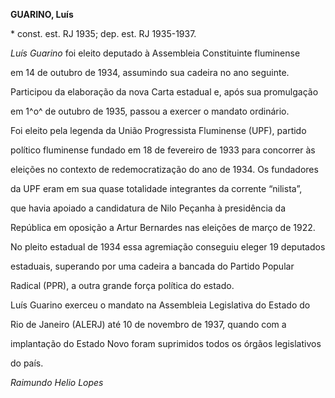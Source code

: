 **GUARINO, Luís**



\* const. est. RJ 1935; dep. est. RJ 1935-1937.



*Luís Guarino* foi eleito deputado à Assembleia Constituinte fluminense

em 14 de outubro de 1934, assumindo sua cadeira no ano seguinte.

Participou da elaboração da nova Carta estadual e, após sua promulgação

em 1^o^ de outubro de 1935, passou a exercer o mandato ordinário.



Foi eleito pela legenda da União Progressista Fluminense (UPF), partido

político fluminense fundado em 18 de fevereiro de 1933 para concorrer às

eleições no contexto de redemocratização do ano de 1934. Os fundadores

da UPF eram em sua quase totalidade integrantes da corrente “nilista”,

que havia apoiado a candidatura de Nilo Peçanha à presidência da

República em oposição a Artur Bernardes nas eleições de março de 1922.

No pleito estadual de 1934 essa agremiação conseguiu eleger 19 deputados

estaduais, superando por uma cadeira a bancada do Partido Popular

Radical (PPR), a outra grande força política do estado.



Luís Guarino exerceu o mandato na Assembleia Legislativa do Estado do

Rio de Janeiro (ALERJ) até 10 de novembro de 1937, quando com a

implantação do Estado Novo foram suprimidos todos os órgãos legislativos

do país.



*Raimundo Helio Lopes*



